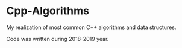 # Cpp-Algorithms

My realization of most common C++ algorithms and data structures.

Code was written during 2018-2019 year.


